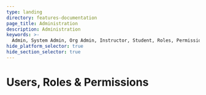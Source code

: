 ```yaml
---
type: landing
directory: features-documentation
page_title: Administration
description: Administration
keywords: >-
  Admin, System Admin, Org Admin, Instructor, Student, Roles, Permissions
hide_platform_selector: true
hide_section_selector: true
---
```


# Users, Roles & Permissions
